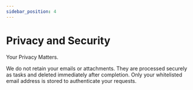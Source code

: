 ```yaml
---
sidebar_position: 4
---
```


# Privacy and Security

Your Privacy Matters.

We do not retain your emails or attachments. They are processed securely as tasks and deleted immediately after completion. Only your whitelisted email address is stored to authenticate your requests.